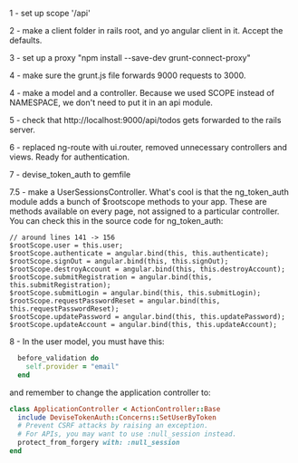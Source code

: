 1 - set up scope '/api'

2 - make a client folder in rails root, and yo angular client in it. Accept the defaults.

3 - set up a proxy "npm install --save-dev grunt-connect-proxy"

4 - make sure the grunt.js file forwards 9000 requests to 3000.

4 - make a model and a controller. Because we used SCOPE instead of NAMESPACE, we don't need to put it in an api module. 

5 - check that http://localhost:9000/api/todos gets forwarded to the rails server.

6 - replaced ng-route with ui.router, removed unnecessary controllers and views. Ready for authentication.

7 - devise_token_auth to gemfile

7.5 - make a UserSessionsController. What's cool is that the ng_token_auth module adds a bunch of $rootscope methods to your app. These are methods available on every page, not assigned to a particular controller. You can check this in the source code for ng_token_auth:

```
// around lines 141 -> 156
$rootScope.user = this.user;
$rootScope.authenticate = angular.bind(this, this.authenticate);
$rootScope.signOut = angular.bind(this, this.signOut);
$rootScope.destroyAccount = angular.bind(this, this.destroyAccount);
$rootScope.submitRegistration = angular.bind(this, this.submitRegistration);
$rootScope.submitLogin = angular.bind(this, this.submitLogin);
$rootScope.requestPasswordReset = angular.bind(this, this.requestPasswordReset);
$rootScope.updatePassword = angular.bind(this, this.updatePassword);
$rootScope.updateAccount = angular.bind(this, this.updateAccount);
```  

8 - In the user model, you must have this:

```ruby 
  before_validation do
    self.provider = "email"
  end
```

and remember to change the application controller to:

```ruby
class ApplicationController < ActionController::Base
  include DeviseTokenAuth::Concerns::SetUserByToken
  # Prevent CSRF attacks by raising an exception.
  # For APIs, you may want to use :null_session instead.
  protect_from_forgery with: :null_session
end
```

